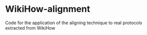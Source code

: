 # WikiHow-alignment
Code for the application of the aligning technique to real protocols extracted from WikiHow
